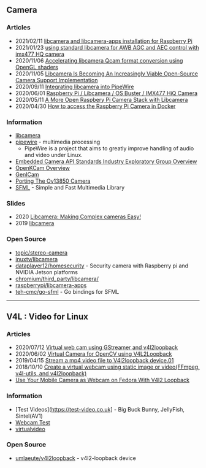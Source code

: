 ## Camera


### Articles
- 2021/02/11 [libcamera and libcamera-apps installation for Raspberry Pi](https://www.raspberrypi.org/documentation/linux/software/libcamera/README.md)
- 2021/01/23 [using standard libcamera for AWB AGC and AEC control with imx477 HQ camera](https://www.arducam.com/forums/topic/using-standard-libcamera-for-awb-agc-and-aec-control-with-imx477-hq-camera/)
- 2020/11/06 [Accelerating libcamera Qcam format conversion using OpenGL shaders](https://www.linaro.org/blog/accelerating-libcamera-qcam-format-conversion-using-opengl-shaders/)
- 2020/11/05 [Libcamera Is Becoming An Increasingly Viable Open-Source Camera Support Implementation](https://www.phoronix.com/scan.php?page=news_item&px=Libcamera-ELC-E-2019)
- 2020/09/11 [Integrating libcamera into PipeWire](https://www.collabora.com/news-and-blog/blog/2020/09/11/integrating-libcamera-into-pipewire/)
- 2020/06/01 [Raspberry Pi / Libcamera / OS Buster / IMX477 HiQ Camera](https://forum.openframeworks.cc/t/raspberry-pi-libcamera-os-buster-imx477-hiq-camera/35803)
- 2020/05/11 [A More Open Raspbery Pi Camera Stack with Libcamera](https://hackaday.com/2020/05/11/a-more-open-raspberry-pi-camera-stack-with-libcamera/)
- 2020/04/30 [How to access the Raspberry Pi Camera in Docker](https://www.losant.com/blog/how-to-access-the-raspberry-pi-camera-in-docker)


### Information
- [libcamera](https://libcamera.org/) 
- [pipewire](https://pipewire.org/) - multimedia processing
    - PipeWire is a project that aims to greatly improve handling of audio and video under Linux.
- [Embedded Camera API Standards Industry Exploratory Group Overview](https://www.khronos.org/embedded-camera)
- [OpenKCam Overview](https://www.khronos.org/openkcam)
- [GenICam](https://www.emva.org/standards-technology/genicam/)
- [Porting The Ov13850 Camera](https://sebastianfricke.me/porting-the-ov13850-camera/)
- [SFML](https://www.sfml-dev.org/) - Simple and Fast Multimedia Library


### Slides
- 2020 [Libcamera: Making Complex cameras Easy!](https://conf.linuxappsummit.org/event/1/contributions/6/attachments/1/2/Libcamera-umang-jain.pdf)
- 2019 [libcamera](https://static.sched.com/hosted_files/osseu19/21/libcamera.pdf)


### Open Source
- [topic/stereo-camera](https://github.com//topics/stereo-camera)
- [inuxtv/libcamera](https://git.linuxtv.org/libcamera.git/)
- [dataplayer12/homesecurity](https://github.com/dataplayer12/homesecurity) - Security camera with Raspberry pi and NVIDIA Jetson platforms
- [chromium/third_party/libcamera/](https://chromium.googlesource.com/chromiumos/third_party/libcamera/)
- [raspberrypi/libcamera-apps](https://github.com/raspberrypi/libcamera-apps) 
- [teh-cmc/go-sfml](https://github.com/teh-cmc/go-sfml) - Go bindings for SFML


--------------------
## V4L : Video for Linux

### Articles
- 2020/07/12 [Virtual web cam using GStreamer and v4l2loopback](https://aweirdimagination.net/2020/07/12/virtual-web-cam-using-gstreamer-and-v4l2loopback/)
- 2020/06/02 [Virtual Camera for OpenCV using V4L2Loopback](https://arcoresearchgroup.wordpress.com/2020/06/02/virtual-camera-for-opencv-using-v4l2loopback/)
- 2019/04/15 [Stream a mp4 video file to V4l2loopback device.01](https://jiafei427.wordpress.com/2019/04/15/v4l2loopback/)
- 2018/10/10 [Create a virtual webcam using static image or video(FFmpeg, v4l-utils, and v4l2loopback)](https://atinkerholic.wordpress.com/2018/10/10/how-to-use-a-virtual-webcam-with-static-image-or-video-ffmpeg-v4l-utils-and-v4l2loopback/)
- [Use Your Mobile Camera as Webcam on Fedora With V4l2 Loopback](https://girishjoshi.io/post/use-your-mobile-camera-as-webcam-on-fedora-with-v4l2-loopback/)



### Information
- [Test Videos](https://test-video.co.uk] - Big Buck Bunny, JellyFish, Sintel(AV1)
- [Webcam Test](https://www.onlinemictest.com/webcam-test/)
- [virtualvideo](https://pypi.org/project/virtualvideo/)


### Open Source
- [umlaeute/v4l2loopback](https://github.com/umlaeute/v4l2loopback) - v4l2-loopback device



